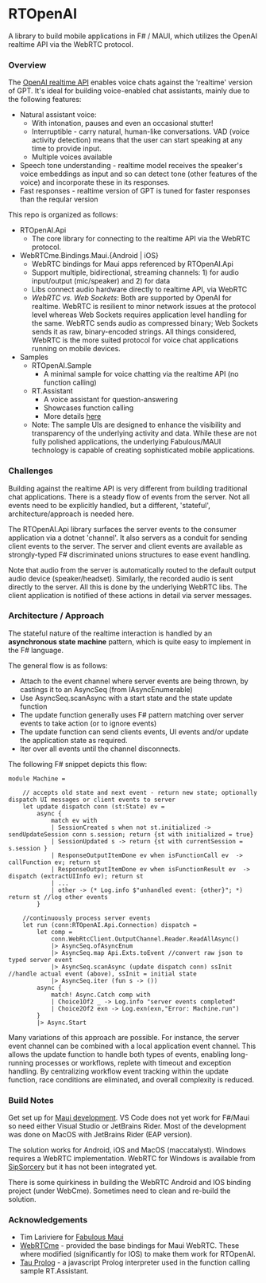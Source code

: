 # RTOpenAI
A library to build mobile applications in F# / MAUI, which utilizes the
OpenAI realtime API via the WebRTC protocol.

### Overview
The [OpenAI realtime API](https://openai.com/index/introducing-the-realtime-api/) enables voice chats against the 'realtime' version of GPT.
It's ideal for building voice-enabled chat assistants, mainly due to the following features:

- Natural assistant voice:
  - With intonation, pauses and even an occasional stutter!
  - Interruptible - carry natural, human-like conversations. VAD (voice activity detection) means that the user can start speaking at any time to provide input. 
  - Multiple voices available 
- Speech tone understanding - realtime model receives the speaker's voice embeddings as input and so can detect tone (other features of the voice) and incorporate these in its responses.
- Fast responses - realtime version of GPT is tuned for faster responses than the reqular version

This repo is organized as follows:
- RTOpenAI.Api
  - The core library for connecting to the realtime API via the WebRTC protocol.
- WebRTCme.Bindings.Maui.{Android | iOS}
  - WebRTC bindings for Maui apps referenced by RTOpenAI.Api
  - Support multiple, bidirectional, streaming channels: 1) for audio input/output (mic/speaker) and 2) for data
  - Libs connect audio hardware directly to realtime API, via WebRTC
  - *WebRTC vs. Web Sockets*: Both are supported by OpenAI for realtime. 
WebRTC is resilient to minor network issues at the protocol level whereas Web Sockets requires application level
handling for the same. WebRTC sends audio as compressed binary; Web Sockets sends it as raw, binary-encoded strings.
All things considered, WebRTC is the more suited protocol for voice chat applications running on mobile devices.
- Samples
  - RTOpenAI.Sample
    - A minimal sample for voice chatting via the realtime API (no function calling) 
  - RT.Assistant 
    - A voice assistant for question-answering 
    - Showcases function calling
    - More details [here](src/Samples/PlanSelection/PlanAssistant/readme.md)
  - Note: The sample UIs are designed to enhance the visibility and transparency of the underlying activity and data. 
While these are not fully polished applications, the underlying Fabulous/MAUI technology 
is capable of creating sophisticated mobile applications.   

### Challenges 
Building against the realtime API is very different from building traditional chat applications.
There is a steady flow of events from the server. Not all events need to be explicitly handled, but a different, 
'stateful', architecture/approach is needed here.

The RTOpenAI.Api library surfaces the server events to the consumer application via a dotnet 'channel'. 
It also servers as a conduit for sending client events to the server.
The server and client events are available as strongly-typed F# discriminated unions structures to ease event handling.

Note that audio from the server is automatically routed to the default output audio device (speaker/headset). 
Similarly, the recorded audio is sent directly to the server. All this is done by the underlying WebRTC libs.
The client application is notified of these actions in detail via server messages.

### Architecture / Approach
The stateful nature of the realtime interaction is handled by an **asynchronous state machine** pattern, which is quite easy to implement in the F# language.

The general flow is as follows:
- Attach to the event channel where server events are being thrown, by castings it to an AsyncSeq (from IAsyncEnumerable)  
- Use AsyncSeq.scanAsync with a start state and the state update function
- The update function generally uses F# pattern matching over server events to take action (or to ignore events)
- The update function can send clients events, UI events and/or update the application state as required.
- Iter over all events until the channel disconnects.

The following F# snippet depicts this flow:
```F#
module Machine =
 
    // accepts old state and next event - return new state; optionally dispatch UI messages or client events to server
    let update dispatch conn (st:State) ev =
        async {
            match ev with
            | SessionCreated s when not st.initialized -> sendUpdateSession conn s.session; return {st with initialized = true} 
            | SessionUpdated s -> return {st with currentSession = s.session }
            | ResponseOutputItemDone ev when isFunctionCall ev  -> callFunction ev; return st            
            | ResponseOutputItemDone ev when isFunctionResult ev  -> dispatch (extractUIInfo ev); return st
            | ...            
            | other -> (* Log.info $"unhandled event: {other}"; *) return st //log other events
        }
        
    //continuously process server events
    let run (conn:RTOpenAI.Api.Connection) dispatch =
        let comp = 
            conn.WebRtcClient.OutputChannel.Reader.ReadAllAsync()
            |> AsyncSeq.ofAsyncEnum
            |> AsyncSeq.map Api.Exts.toEvent //convert raw json to typed server event
            |> AsyncSeq.scanAsync (update dispatch conn) ssInit   //handle actual event (above), ssInit = initial state
            |> AsyncSeq.iter (fun s -> ())
        async {
            match! Async.Catch comp with
            | Choice1Of2 _ -> Log.info "server events completed"
            | Choice2Of2 exn -> Log.exn(exn,"Error: Machine.run")
        }
        |> Async.Start
```

Many variations of this approach are possible. For instance, the server event channel can be 
combined with a local application event channel. This allows the update function to handle 
both types of events, enabling long-running processes or workflows, replete with timeout and exception
handling. By centralizing workflow event tracking within the update function, race conditions 
are eliminated, and overall complexity is reduced.

### Build Notes
Get set up for [Maui development](https://learn.microsoft.com/en-us/dotnet/maui/?view=net-maui-9.0).
VS Code does not yet work for F#/Maui so need either Visual Studio or JetBrains Rider.
Most of the development was done on MacOS with JetBrains Rider (EAP version).

The solution works for Android, iOS and MacOS (maccatalyst). Windows requires a WebRTC implementation. 
WebRTC for Windows is available from [SipSorcery](https://www.nuget.org/packages/SIPSorcery) 
but it has not been integrated yet.

There is some quirkiness in building the WebRTC Android and IOS binding project (under WebCme). Sometimes need to clean and re-build the solution.

### Acknowledgements

- Tim Lariviere for [Fabulous Maui](https://github.com/fabulous-dev/Fabulous.MauiControls)  
- [WebRTCme](https://github.com/melihercan/WebRTCme) - provided the base bindings for Maui WebRTC. These where modified (significantly for IOS) to make them work for RTOpenAI.
- [Tau Prolog](http://tau-prolog.org/) - a javascript Prolog interpreter used in the function calling sample RT.Assistant. 
